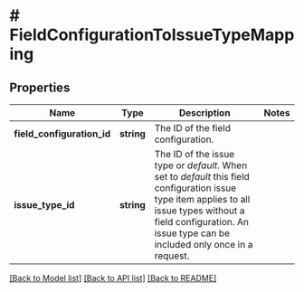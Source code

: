 # # FieldConfigurationToIssueTypeMapping

## Properties

Name | Type | Description | Notes
------------ | ------------- | ------------- | -------------
**field_configuration_id** | **string** | The ID of the field configuration. |
**issue_type_id** | **string** | The ID of the issue type or *default*. When set to *default* this field configuration issue type item applies to all issue types without a field configuration. An issue type can be included only once in a request. |

[[Back to Model list]](../../README.md#models) [[Back to API list]](../../README.md#endpoints) [[Back to README]](../../README.md)
